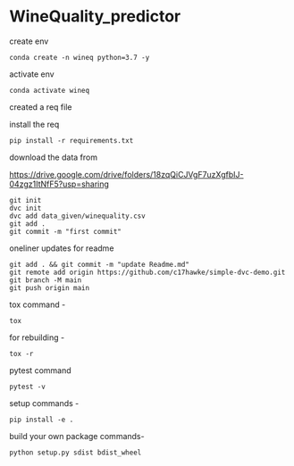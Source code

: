 # WineQuality_predictor

create env
~~~
conda create -n wineq python=3.7 -y
~~~
activate env
~~~
conda activate wineq
~~~
created a req file

install the req
~~~
pip install -r requirements.txt
~~~
download the data from

https://drive.google.com/drive/folders/18zqQiCJVgF7uzXgfbIJ-04zgz1ItNfF5?usp=sharing
~~~
git init
dvc init 
dvc add data_given/winequality.csv
git add .
git commit -m "first commit"
~~~
oneliner updates for readme
~~~
git add . && git commit -m "update Readme.md"
git remote add origin https://github.com/c17hawke/simple-dvc-demo.git
git branch -M main
git push origin main
~~~
tox command -
~~~
tox
~~~
for rebuilding -
~~~
tox -r
~~~
pytest command
~~~
pytest -v
~~~
setup commands -
~~~
pip install -e . 
~~~
build your own package commands-
~~~
python setup.py sdist bdist_wheel
~~~
